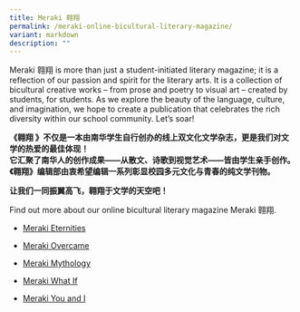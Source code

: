 ```yaml
---
title: Meraki 翱翔
permalink: /meraki-online-bicultural-literary-magazine/
variant: markdown
description: ""
---
```

<p>Meraki 翱翔 is more than just a student-initiated literary magazine; it
is a reflection of our passion and spirit for the literary arts. It is
a collection of bicultural creative works – from prose and poetry to visual
art – created by students, for students. As we explore the beauty of the
language, culture, and imagination, we hope to create a publication that
celebrates the rich diversity within our school community. Let’s soar!</p>
<p><strong>《翱翔 》不仅是一本由南华学生自行创办的线上双文化文学杂志，更是我们对文学的热爱的最佳体现！<br>它汇聚了南华人的创作成果——从散文、诗歌到视觉艺术——皆由学生亲手创作。《翱翔》编辑部由衷希望编辑一系列彰显校园多元文化与青春的纯文学刊物。</strong>
</p>
<p><strong>让我们一同振翼高飞，翱翔于文学的天空吧！</strong>
</p>
<p></p>
<p>Find out more about our online bicultural literary magazine Meraki 翱翔.
<br>
</p>
<ul data-tight="true" class="tight">
<li>
<p><a href="https://www.flipsnack.com/nanhua/meraki-eternities/full-view.html" rel="noopener nofollow" target="_blank">Meraki Eternities</a>
</p>
</li>
<li>
<p><a href="https://www.flipsnack.com/nanhua/meraki-overcame/full-view.html" rel="noopener nofollow" target="_blank">Meraki Overcame</a>
</p>
</li>
<li>
<p><a href="https://www.flipsnack.com/nanhua/meraki-mythology/full-view.html" rel="noopener nofollow" target="_blank">Meraki Mythology</a>
</p>
</li>
<li>
<p><a href="https://www.flipsnack.com/nanhua/meraki-what-if-2023-01/full-view.html" rel="noopener nofollow" target="_blank">Meraki What If</a>
</p>
</li>
<li>
<p><a href="https://www.flipsnack.com/nanhua/meraki-you-and-i/full-view.html" rel="noopener nofollow" target="_blank">Meraki You and I</a>
</p>
</li>
</ul>
<p></p>